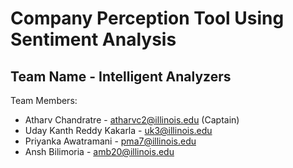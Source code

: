 # Company Perception Tool Using Sentiment Analysis

## Team Name - Intelligent Analyzers
Team Members:
- Atharv Chandratre - atharvc2@illinois.edu (Captain) 
- Uday Kanth Reddy Kakarla - uk3@illinois.edu
- Priyanka Awatramani - pma7@illinois.edu
- Ansh Bilimoria - amb20@illinois.edu

